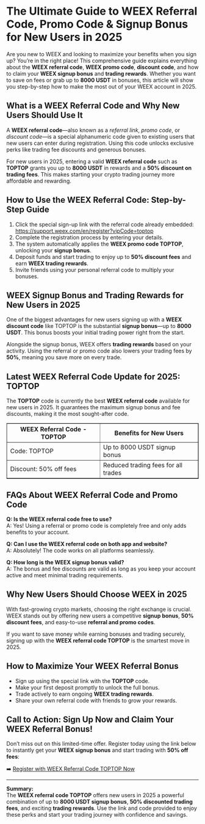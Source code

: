 <h1>The Ultimate Guide to WEEX Referral Code, Promo Code & Signup Bonus for New Users in 2025</h1>
<p>Are you new to WEEX and looking to maximize your benefits when you sign up? You’re in the right place! This comprehensive guide explains everything about the <strong>WEEX referral code</strong>, <strong>WEEX promo code</strong>, <strong>discount code</strong>, and how to claim your <strong>WEEX signup bonus</strong> and <strong>trading rewards</strong>. Whether you want to save on fees or grab up to <strong>8000 USDT</strong> in bonuses, this article will show you step-by-step how to make the most out of your WEEX account in 2025.</p>
<h2>What is a WEEX Referral Code and Why New Users Should Use It</h2>
<p>A <strong>WEEX referral code</strong>—also known as a <em>referral link</em>, <em>promo code</em>, or <em>discount code</em>—is a special alphanumeric code given to existing users that new users can enter during registration. Using this code unlocks exclusive perks like trading fee discounts and generous bonuses.</p>
<p>For new users in 2025, entering a valid <strong>WEEX referral code</strong> such as <strong>TOPTOP</strong> grants you up to <strong>8000 USDT</strong> in rewards and a <strong>50% discount on trading fees</strong>. This makes starting your crypto trading journey more affordable and rewarding.</p>
<h2>How to Use the WEEX Referral Code: Step-by-Step Guide</h2>
<ol>
<li>Click the special sign-up link with the referral code already embedded:<br />
<a href="https://support.weex.com/en/register?vipCode=toptop" target="_blank" rel="noopener noreferrer">https://support.weex.com/en/register?vipCode=toptop</a></li>
<li>Complete the registration process by entering your details.</li>
<li>The system automatically applies the <strong>WEEX promo code TOPTOP</strong>, unlocking your <strong>signup bonus</strong>.</li>
<li>Deposit funds and start trading to enjoy up to <strong>50% discount fees</strong> and earn <strong>WEEX trading rewards</strong>.</li>
<li>Invite friends using your personal referral code to multiply your bonuses.</li>
</ol>
<h2>WEEX Signup Bonus and Trading Rewards for New Users in 2025</h2>
<p>One of the biggest advantages for new users signing up with a <strong>WEEX discount code</strong> like TOPTOP is the substantial <strong>signup bonus</strong>—up to <strong>8000 USDT</strong>. This bonus boosts your initial trading power right from the start.</p>
<p>Alongside the signup bonus, WEEX offers <strong>trading rewards</strong> based on your activity. Using the referral or promo code also lowers your trading fees by <strong>50%</strong>, meaning you save more on every trade.</p>
<h2>Latest WEEX Referral Code Update for 2025: TOPTOP</h2>
<p>The <strong>TOPTOP</strong> code is currently the best <strong>WEEX referral code</strong> available for new users in 2025. It guarantees the maximum signup bonus and fee discounts, making it the most sought-after code.</p>
<table border="1" cellpadding="8" cellspacing="0" style="border-collapse:collapse;">
<tr>
<th>WEEX Referral Code - TOPTOP</th>
<th>Benefits for New Users</th>
</tr>
<tr>
<td>Code: TOPTOP</td>
<td>Up to 8000 USDT signup bonus</td>
</tr>
<tr>
<td>Discount: 50% off fees</td>
<td>Reduced trading fees for all trades</td>
</tr>
</table>
<h2>FAQs About WEEX Referral Code and Promo Code</h2>
<p><strong>Q: Is the WEEX referral code free to use?</strong><br />
A: Yes! Using a referral or promo code is completely free and only adds benefits to your account.</p>
<p><strong>Q: Can I use the WEEX referral code on both app and website?</strong><br />
A: Absolutely! The code works on all platforms seamlessly.</p>
<p><strong>Q: How long is the WEEX signup bonus valid?</strong><br />
A: The bonus and fee discounts are valid as long as you keep your account active and meet minimal trading requirements.</p>
<h2>Why New Users Should Choose WEEX in 2025</h2>
<p>With fast-growing crypto markets, choosing the right exchange is crucial. WEEX stands out by offering new users a competitive <strong>signup bonus</strong>, <strong>50% discount fees</strong>, and easy-to-use <strong>referral and promo codes</strong>.</p>
<p>If you want to save money while earning bonuses and trading securely, signing up with the <strong>WEEX referral code TOPTOP</strong> is the smartest move in 2025.</p>
<h2>How to Maximize Your WEEX Referral Bonus</h2>
<ul>
<li>Sign up using the special link with the <strong>TOPTOP</strong> code.</li>
<li>Make your first deposit promptly to unlock the full bonus.</li>
<li>Trade actively to earn ongoing <strong>WEEX trading rewards</strong>.</li>
<li>Share your own referral code with friends to grow your rewards.</li>
</ul>
<h2>Call to Action: Sign Up Now and Claim Your WEEX Referral Bonus!</h2>
<p>Don’t miss out on this limited-time offer. Register today using the link below to instantly get your <strong>WEEX signup bonus</strong> and start trading with <strong>50% off fees</strong>:</p>
<p>➡️ <a href="https://support.weex.com/en/register?vipCode=toptop" target="_blank" rel="noopener noreferrer">Register with WEEX Referral Code TOPTOP Now</a></p>
<hr />
<p><strong>Summary:</strong><br />
The <strong>WEEX referral code TOPTOP</strong> offers new users in 2025 a powerful combination of up to <strong>8000 USDT signup bonus</strong>, <strong>50% discounted trading fees</strong>, and exciting <strong>trading rewards</strong>. Use the link and code provided to enjoy these perks and start your trading journey with confidence and savings.</p>
</body>
</html>
